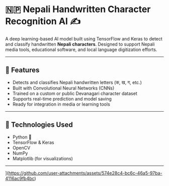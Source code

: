 # 🇳🇵 Nepali Handwritten Character Recognition AI ✍️

A deep learning-based AI model built using TensorFlow and Keras to detect and classify handwritten **Nepali characters**. Designed to support Nepali media tools, educational software, and local language digitization efforts.

---

## 🚀 Features

- Detects and classifies Nepali handwritten letters (क, ख, ग, etc.)
- Built with Convolutional Neural Networks (CNNs)
- Trained on a custom or public Devanagari character dataset
- Supports real-time prediction and model saving
- Ready for integration in media or learning tools

---

## 🧠 Technologies Used

- Python 🐍
- TensorFlow & Keras
- OpenCV
- NumPy
- Matplotlib (for visualizations)

---

<gradio-app src="https://ghimireplan-ai.hf.space"></gradio-app>](https://github.com/user-attachments/assets/574e28c4-bc6c-46a5-97ba-4116ac9fb4bc)
